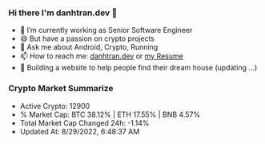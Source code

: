 ### Hi there I'm danhtran.dev 👋

- 🔭 I’m currently working as Senior Software Engineer
- 😄 But have a passion on crypto projects
- 💬 Ask me about Android, Crypto, Running 
- 📫 How to reach me: <a href="https://danhtran.dev" target="_blank">danhtran.dev</a> or <a href="Developer-Resume.pdf" target="_blank">my Resume</a>
- 🌱 Building a website to help people find their dream house (updating ...)

### Crypto Market Summarize
- Active Crypto: 12900
- % Market Cap: BTC 38.12% | ETH 17.55% | BNB 4.57%
- Total Market Cap Changed 24h: -1.14%
- Updated At: 8/29/2022, 6:48:37 AM
